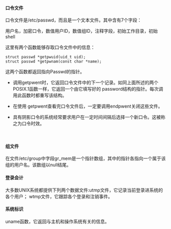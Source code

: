 #### 口令文件

口令文件是/etc/passwd，而且是一个文本文件。其中含有7个字段：

用户名，加密口令，数值用户ID，数值组ID，注释字段，初始工作目录，初始shell

这里有两个函数能够存取口令文件中的信息：

```
struct passwd *getpwuid(uid_t uid);
struct passwd *getpwnam(const char *name);
```

这两个函数都返回指向Passwd的指针。

* 调用getpwent时，它返回口令文件中的下一个记录。如同上面所述的两个 POSIX.1函数一样，它返回一个由它填写好的 password结构的指针。每次调用此函数时都重写该结构。

* 在使用 getpwent查看完口令文件后，一定要调用endpwent关闭这些文件。

* 具有阴影口令的系统经常要求用户在一定时间间隔后选择一个新口令。这被称之为口令时效。

  ​

#### 组文件

在文件/etc/group中字段gr_mem是一个指针数组，其中的指针各指向一个属于该组的用户名。该数组以null结尾。

#### 登录会计

大多数UNIX系统都提供下列两个数据文件:utmp文件，它记录当前登录进系统的各个用户； wtmp文件，它跟踪各个登录和注销事件。

#### 系统标识

uname函数，它返回与主机和操作系统有关的信息。

